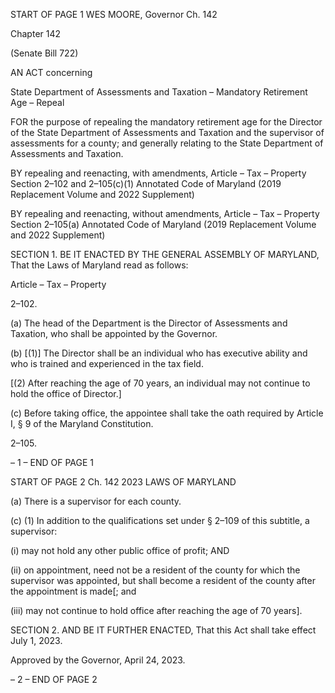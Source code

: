 START OF PAGE 1
WES MOORE, Governor Ch. 142

Chapter 142

(Senate Bill 722)

AN ACT concerning

State Department of Assessments and Taxation – Mandatory Retirement Age –
Repeal

FOR the purpose of repealing the mandatory retirement age for the Director of the State
Department of Assessments and Taxation and the supervisor of assessments for a
county; and generally relating to the State Department of Assessments and
Taxation.

BY repealing and reenacting, with amendments,
Article – Tax – Property
Section 2–102 and 2–105(c)(1)
Annotated Code of Maryland
(2019 Replacement Volume and 2022 Supplement)

BY repealing and reenacting, without amendments,
Article – Tax – Property
Section 2–105(a)
Annotated Code of Maryland
(2019 Replacement Volume and 2022 Supplement)

SECTION 1. BE IT ENACTED BY THE GENERAL ASSEMBLY OF MARYLAND,
That the Laws of Maryland read as follows:

Article – Tax – Property

2–102.

(a) The head of the Department is the Director of Assessments and Taxation, who
shall be appointed by the Governor.

(b) [(1)] The Director shall be an individual who has executive ability and who
is trained and experienced in the tax field.

[(2) After reaching the age of 70 years, an individual may not continue to
hold the office of Director.]

(c) Before taking office, the appointee shall take the oath required by Article I, §
9 of the Maryland Constitution.

2–105.

– 1 –
END OF PAGE 1

START OF PAGE 2
Ch. 142 2023 LAWS OF MARYLAND

(a) There is a supervisor for each county.

(c) (1) In addition to the qualifications set under § 2–109 of this subtitle, a
supervisor:

(i) may not hold any other public office of profit; AND

(ii) on appointment, need not be a resident of the county for which
the supervisor was appointed, but shall become a resident of the county after the
appointment is made[; and

(iii) may not continue to hold office after reaching the age of 70
years].

SECTION 2. AND BE IT FURTHER ENACTED, That this Act shall take effect July
1, 2023.

Approved by the Governor, April 24, 2023.

– 2 –
END OF PAGE 2